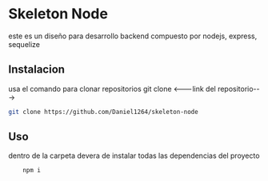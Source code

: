 # Skeleton Node

este es un diseño para desarrollo backend compuesto por nodejs, express, sequelize

## Instalacion

usa el comando para clonar repositorios git clone <---link del repositorio--->


```bash
git clone https://github.com/Daniel1264/skeleton-node
```
## Uso

dentro de la carpeta devera de instalar todas las dependencias del proyecto 
```bash
    npm i
```